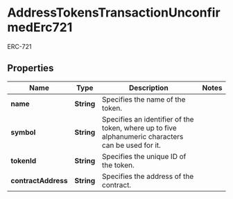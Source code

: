 

# AddressTokensTransactionUnconfirmedErc721

ERC-721

## Properties

| Name | Type | Description | Notes |
|------------ | ------------- | ------------- | -------------|
|**name** | **String** | Specifies the name of the token. |  |
|**symbol** | **String** | Specifies an identifier of the token, where up to five alphanumeric characters can be used for it. |  |
|**tokenId** | **String** | Specifies the unique ID of the token. |  |
|**contractAddress** | **String** | Specifies the address of the contract. |  |



